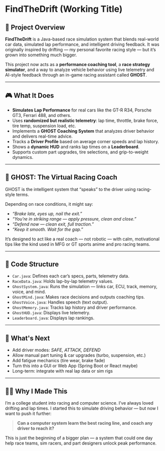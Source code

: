 # FindTheDrift (Working Title)

## 🏁 Project Overview

**FindTheDrift** is a Java-based race simulation system that blends real-world car data, simulated lap performance, and intelligent driving feedback. It was originally inspired by drifting — my personal favorite racing style — but it’s grown into something much bigger.

This project now acts as a **performance coaching tool**, a **race strategy simulator**, and a way to analyze vehicle behavior using live telemetry and AI-style feedback through an in-game racing assistant called **GHOST**.

---

## 🎮 What It Does

- **Simulates Lap Performance** for real cars like the GT-R R34, Porsche GT3, Ferrari 488, and others.
- Uses **randomized but realistic telemetry**: lap time, throttle, brake force, tire temp, suspension load, etc.
- Implements a **GHOST Coaching System** that analyzes driver behavior and delivers real-time advice.
- Tracks a **Driver Profile** based on average corner speeds and lap history.
- Shows a **dynamic HUD** and ranks lap times on a **Leaderboard**.
- Supports custom part upgrades, tire selections, and grip-to-weight dynamics.

---

## 🧠 GHOST: The Virtual Racing Coach

GHOST is the intelligent system that “speaks” to the driver using racing-style terms.

Depending on race conditions, it might say:

- *“Brake late, eyes up, nail the exit.”*
- *“You’re in striking range — apply pressure, clean and close.”*
- *“Defend now — clean exit, full traction.”*
- *“Keep it smooth. Wait for the gap.”*

It’s designed to act like a real coach — not robotic — with calm, motivational tips like the kind used in MFG or GT sports anime and pro racing teams.

---

## 🧪 Code Structure

- `Car.java`: Defines each car’s specs, parts, telemetry data.
- `RaceData.java`: Holds lap-by-lap telemetry values.
- `GhostSystem.java`: Runs the simulation — links car, ECU, track, memory, voice, and mind.
- `GhostMind.java`: Makes race decisions and outputs coaching tips.
- `GhostVoice.java`: Handles speech (text output).
- `GhostMemory.java`: Tracks lap history and driver performance.
- `GhostHUD.java`: Displays live telemetry.
- `Leaderboard.java`: Displays lap rankings.

---

## 🔧 What's Next

- Add driver modes: *SAFE, ATTACK, DEFEND*
- Allow manual part tuning & car upgrades (turbo, suspension, etc.)
- Add fatigue mechanics (tire wear, brake fade)
- Turn this into a GUI or Web App (Spring Boot or React maybe)
- Long-term: integrate with real lap data or sim rigs

---

## 👨‍💻 Why I Made This

I’m a college student into racing and computer science. I’ve always loved drifting and lap times. I started this to simulate driving behavior — but now I want to push it further:

> **Can a computer system learn the best racing line, and coach any driver to reach it?**

This is just the beginning of a bigger plan — a system that could one day help race teams, sim racers, and part designers unlock peak performance.

